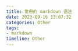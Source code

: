 ```yaml
---
title: 常用的 markdown 语法
date: 2023-09-16 13:07:32
categories: Other
tags:
- markdown
timeline: Other
---
```

